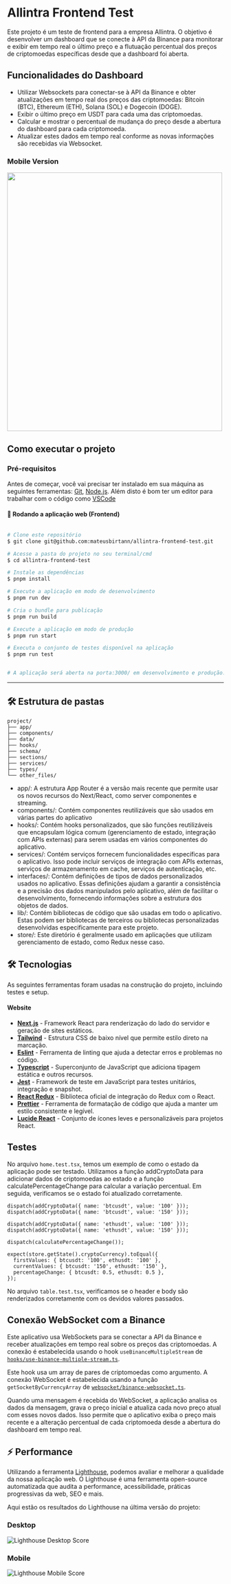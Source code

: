 # Allintra Frontend Test

Este projeto é um teste de frontend para a empresa Allintra.
O objetivo é desenvolver um dashboard que se conecte à API da Binance para monitorar e exibir
em tempo real o último preço e a flutuação percentual dos preços de criptomoedas específicas
desde que a dashboard foi aberta.

## Funcionalidades do Dashboard

- Utilizar Websockets para conectar-se à API da Binance e obter atualizações em
  tempo real dos preços das criptomoedas: Bitcoin (BTC), Ethereum (ETH), Solana
  (SOL) e Dogecoin (DOGE).
- Exibir o último preço em USDT para cada uma das criptomoedas.
- Calcular e mostrar o percentual de mudança do preço desde a abertura do
  dashboard para cada criptomoeda.
- Atualizar estes dados em tempo real conforme as novas informações são recebidas
  via Websocket.

### Mobile Version

<img src="public/mobile-version.gif" width="500" height="600">

## Como executar o projeto

### Pré-requisitos

Antes de começar, você vai precisar ter instalado em sua máquina as seguintes ferramentas:
[Git](https://git-scm.com), [Node.js](https://nodejs.org/en/).
Além disto é bom ter um editor para trabalhar com o código como [VSCode](https://code.visualstudio.com/)

#### 🧭 Rodando a aplicação web (Frontend)

```bash

# Clone este repositório
$ git clone git@github.com:mateusbirtann/allintra-frontend-test.git

# Acesse a pasta do projeto no seu terminal/cmd
$ cd allintra-frontend-test

# Instale as dependências
$ pnpm install

# Execute a aplicação em modo de desenvolvimento
$ pnpm run dev

# Cria o bundle para publicação
$ pnpm run build

# Execute a aplicação em modo de produção
$ pnpm run start

# Executa o conjunto de testes disponível na aplicação
$ pnpm run test


# A aplicação será aberta na porta:3000/ em desenvolvimento e produção. Acesse http://localhost:3000/
```

---

## 🛠 Estrutura de pastas

```
project/
├── app/
├── components/
├── data/
├── hooks/
├── schema/
├── sections/
├── services/
├── types/
└── other_files/
```

- app/: A estrutura App Router é a versão mais recente que permite usar os novos recursos do Next/React, como server componentes e streaming.
- components/: Contém componentes reutilizáveis ​​que são usados ​​em várias partes do aplicativo
- hooks/: Contém hooks personalizados, que são funções reutilizáveis que encapsulam lógica comum (gerenciamento de estado, integração com APIs externas) para serem usadas em vários componentes do aplicativo.
- services/: Contém serviços fornecem funcionalidades específicas para o aplicativo. Isso pode incluir serviços de integração com APIs externas, serviços de armazenamento em cache, serviços de autenticação, etc.
- interfaces/: Contém definições de tipos de dados personalizados usados ​​no aplicativo. Essas definições ajudam a garantir a consistência e a precisão dos dados manipulados pelo aplicativo, além de facilitar o desenvolvimento, fornecendo informações sobre a estrutura dos objetos de dados.
- lib/: Contém bibliotecas de código que são usadas em todo o aplicativo. Estas podem ser bibliotecas de terceiros ou bibliotecas personalizadas desenvolvidas especificamente para este projeto.
- store/: Este diretório é geralmente usado em aplicações que utilizam gerenciamento de estado, como Redux nesse caso.

## 🛠 Tecnologias

As seguintes ferramentas foram usadas na construção do projeto, incluindo testes e setup.

#### **Website**

- **[Next.js](https://nextjs.org/)** - Framework React para renderização do lado do servidor e geração de sites estáticos.
- **[Tailwind](https://tailwindcss.com/)** - Estrutura CSS de baixo nível que permite estilo direto na marcação.
- **[Eslint](https://eslint.org/)** - Ferramenta de linting que ajuda a detectar erros e problemas no código.
- **[Typescript](https://www.typescriptlang.org/)** - Superconjunto de JavaScript que adiciona tipagem estática e outros recursos.
- **[Jest](https://jestjs.io/pt-BR/)** - Framework de teste em JavaScript para testes unitários, integração e snapshot.
- **[React Redux](https://react-redux.js.org/)** - Biblioteca oficial de integração do Redux com o React.
- **[Prettier](https://prettier.io/)** - Ferramenta de formatação de código que ajuda a manter um estilo consistente e legível.
- **[Lucide React](https://lucide.dev/)** - Conjunto de ícones leves e personalizáveis para projetos React.

## Testes

No arquivo `home.test.tsx`, temos um exemplo de como o estado da aplicação pode ser testado. Utilizamos a função addCryptoData para adicionar dados de criptomoedas ao estado e a função calculatePercentageChange para calcular a variação percentual. Em seguida, verificamos se o estado foi atualizado corretamente.

```
dispatch(addCryptoData({ name: 'btcusdt', value: '100' }));
dispatch(addCryptoData({ name: 'btcusdt', value: '150' }));

dispatch(addCryptoData({ name: 'ethusdt', value: '100' }));
dispatch(addCryptoData({ name: 'ethusdt', value: '150' }));

dispatch(calculatePercentageChange());

expect(store.getState().cryptoCurrency).toEqual({
  firstValues: { btcusdt: '100', ethusdt: '100' },
  currentValues: { btcusdt: '150', ethusdt: '150' },
  percentageChange: { btcusdt: 0.5, ethusdt: 0.5 },
});
```

No arquivo `table.test.tsx`, verificamos se o header e body são renderizados corretamente com os devidos valores passados.

## Conexão WebSocket com a Binance

Este aplicativo usa WebSockets para se conectar a API da Binance e receber atualizações em tempo real sobre os preços das criptomoedas. A conexão é estabelecida usando o hook `useBinanceMultipleStream` de [`hooks/use-binance-multiple-stream.ts`](hooks/use-binance-multiple-stream.ts).

Este hook usa um array de pares de criptomoedas como argumento. A conexão WebSocket é estabelecida usando a função `getSocketByCurrencyArray` de [`websocket/binance-websocket.ts`](websocket/binance-websocket.ts).

Quando uma mensagem é recebida do WebSocket, a aplicação analisa os dados da mensagem, grava o preço inicial e atualiza cada novo preço atual com esses novos dados. Isso permite que o aplicativo exiba o preço mais recente e a alteração percentual de cada criptomoeda desde a abertura do dashboard em tempo real.

## ⚡ Performance

Utilizando a ferramenta [Lighthouse](https://developers.google.com/web/tools/lighthouse), podemos avaliar e melhorar a qualidade da nossa aplicação web. O Lighthouse é uma ferramenta open-source automatizada que audita a performance, acessibilidade, práticas progressivas da web, SEO e mais.

Aqui estão os resultados do Lighthouse na última versão do projeto:

### Desktop

![Lighthouse Desktop Score](./public/lighthouse-desktop-score.PNG)

### Mobile

![Lighthouse Mobile Score](./public/lighthouse-mobile-score.PNG)
